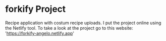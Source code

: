 # forkify Project

Recipe application with costum recipe uploads.
I put the project online using the Netlify tool.
To take a look at the project go to this website: 'https://forkify-angelo.netlify.app'
